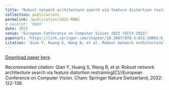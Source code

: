```yaml
---
title: "Robust network architecture search via feature distortion restraining"
collection: publications
permalink: /publication/2022-RNAS
# excerpt: 'RNAS'
date: 2022
venue: 'European Conference on Computer Vision 2022 (ECCV-2022)'
paperurl: 'https://link.springer.com/chapter/10.1007/978-3-031-20065-6_8'
citation: 'Qian Y, Huang S, Wang B, et al. Robust network architecture search via feature distortion restraining[C]//European Conference on Computer Vision. Cham: Springer Nature Switzerland, 2022: 122-138.'
---
```

[Download paper here](http://academicpages.github.io/files/paper2.pdf)

Recommended citation: Qian Y, Huang S, Wang B, et al. Robust network architecture search via feature distortion restraining[C]//European Conference on Computer Vision. Cham: Springer Nature Switzerland, 2022: 122-138.